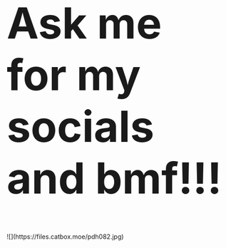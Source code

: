 <h1 style="font-size:10vw">Ask me for my socials and bmf!!!</h1>
![](https://files.catbox.moe/pdh082.jpg)
